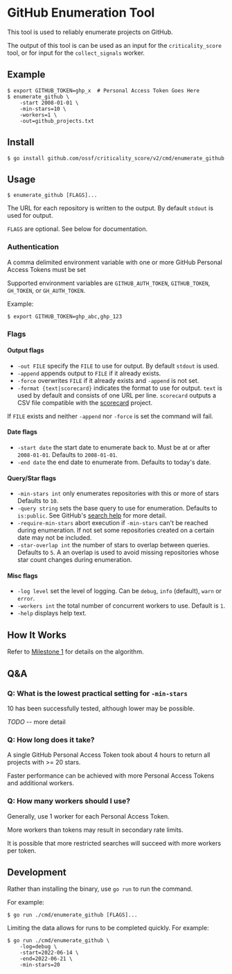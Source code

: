 # GitHub Enumeration Tool

This tool is used to reliably enumerate projects on GitHub.

The output of this tool is can be used as an input for the `criticality_score`
tool, or for input for the `collect_signals` worker.

## Example

```shell
$ export GITHUB_TOKEN=ghp_x  # Personal Access Token Goes Here 
$ enumerate_github \
    -start 2008-01-01 \
    -min-stars=10 \
    -workers=1 \
    -out=github_projects.txt
```

## Install

```shell
$ go install github.com/ossf/criticality_score/v2/cmd/enumerate_github
```

## Usage

```shell
$ enumerate_github [FLAGS]...
```

The URL for each repository is written to the output. By default `stdout` is used
for output.

`FLAGS` are optional. See below for documentation.

### Authentication

A comma delimited environment variable with one or more GitHub Personal Access
Tokens must be set

Supported environment variables are `GITHUB_AUTH_TOKEN`, `GITHUB_TOKEN`, 
`GH_TOKEN`, or `GH_AUTH_TOKEN`.

Example:

```shell
$ export GITHUB_TOKEN=ghp_abc,ghp_123
```

### Flags

#### Output flags

- `-out FILE` specify the `FILE` to use for output. By default `stdout` is used.
- `-append` appends output to `FILE` if it already exists.
- `-force` overwrites `FILE` if it already exists and `-append` is not set.
- `-format {text|scorecard}` indicates the format to use for output. `text` is
  used by default and consists of one URL per line. `scorecard` outputs a CSV
  file compatible with the [scorecard](https://github.com/ossf/scorecard)
  project.

If `FILE` exists and neither `-append` nor `-force` is set the command will fail.

#### Date flags

- `-start date`
        the start date to enumerate back to. Must be at or after `2008-01-01`. Defaults to `2008-01-01`.
- `-end date`
        the end date to enumerate from. Defaults to today's date.

#### Query/Star flags

- `-min-stars int` only enumerates repositories with this or more of stars
  Defaults to `10`.
- `-query string` sets the base query to use for enumeration. Defaults to
  `is:public`. See GitHub's [search help](https://docs.github.com/en/search-github/searching-on-github/searching-for-repositories)
  for more detail.
- `-require-min-stars` abort execution if `-min-stars` can't be reached during
  enumeration. If not set some repositories created on a certain date may not
  be included.
- `-star-overlap int` the number of stars to overlap between queries. Defaults
  to `5`. A an overlap is used to avoid missing repositories whose star count
  changes during enumeration.

#### Misc flags

- `-log level` set the level of logging. Can be `debug`, `info` (default), `warn` or `error`.
- `-workers int` the total number of concurrent workers to use. Default is `1`.
- `-help` displays help text.

## How It Works

Refer to [Milestone 1](../../docs/design/milestone_1.md) for details on the
algorithm.

## Q&A

### Q: What is the lowest practical setting for `-min-stars`

10 has been successfully tested, although lower may be possible.

*TODO* -- more detail

### Q: How long does it take?

A single GitHub Personal Access Token took about 4 hours to return all
projects with >= 20 stars.

Faster performance can be achieved with more Personal Access Tokens and
additional workers.

### Q: How many workers should I use?

Generally, use 1 worker for each Personal Access Token.

More workers than tokens may result in secondary rate limits.

It is possible that more restricted searches will succeed with more workers per
token.

## Development

Rather than installing the binary, use `go run` to run the command.

For example:

```shell
$ go run ./cmd/enumerate_github [FLAGS]...
```

Limiting the data allows for runs to be completed quickly. For example:

```shell
$ go run ./cmd/enumerate_github \
    -log=debug \
    -start=2022-06-14 \
    -end=2022-06-21 \
    -min-stars=20
```

